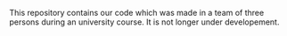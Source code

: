 This repository contains our code which was made in a team of three persons during an university course. 
It is not longer under developement.
